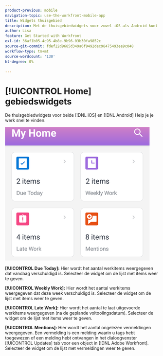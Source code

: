 ```yaml
---
product-previous: mobile
navigation-topic: use-the-workfront-mobile-app
title: Widgets thuisgebied
description: Met de thuisgebiedwidgets voor zowel iOS als Android kunt u uw werkitems snel vinden.
author: Lisa
feature: Get Started with Workfront
exl-id: 36af1b05-4c95-4b8e-9b96-03b30fa9852c
source-git-commit: fdef22d9685d349a6f9492dec98475493ee9c048
workflow-type: tm+mt
source-wordcount: '130'
ht-degree: 0%

---
```


# [!UICONTROL Home] gebiedswidgets

De thuisgebiedwidgets voor beide [!DNL iOS] en [!DNL Android] Help je je werk snel te vinden.

![Widgets thuisgebied](assets/mobile-home-area-widgets.png)

**[!UICONTROL Due Today]:** Hier wordt het aantal werkitems weergegeven dat vandaag verschuldigd is. Selecteer de widget om de lijst met items weer te geven.

**[!UICONTROL Weekly Work]:** Hier wordt het aantal werkitems weergegeven dat deze week verschuldigd is. Selecteer de widget om de lijst met items weer te geven.

**[!UICONTROL Late Work]:** Hier wordt het aantal te laat uitgevoerde werkitems weergegeven (na de geplande voltooiingsdatum). Selecteer de widget om de lijst met items weer te geven.

**[!UICONTROL Mentions]:** Hier wordt het aantal ongelezen vermeldingen weergegeven. Een vermelding is een melding waarin u tags hebt toegewezen of een melding hebt ontvangen in het dialoogvenster [!UICONTROL Updates] tab voor een object in [!DNL Adobe Workfront]. Selecteer de widget om de lijst met vermeldingen weer te geven.
